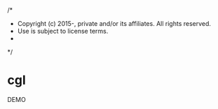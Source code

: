 /*
 * Copyright (c) 2015-, private and/or its affiliates. All rights reserved.
 * Use is subject to license terms.
 *
 */
 # cgl
DEMO

